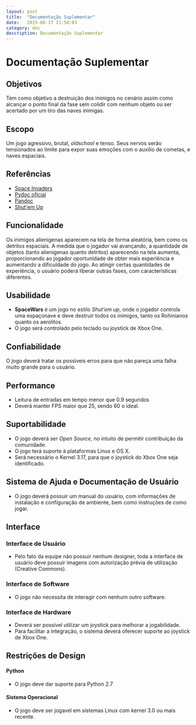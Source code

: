 ```yaml
---
layout: post
title:  "Documentação Suplementar"
date:   2015-06-17 21:50:03
category: doc
description: Documentação Suplementar
---
```


# Documentação Suplementar

## Objetivos

Tem como objetivo a destruição dos inimigos no cenário assim como alcançar o ponto final da fase sem colidir com nenhum objeto ou ser acertado por um tiro das naves inimigas.

## Escopo


Um jogo agressivo, brutal, *oldschool* e tenso. Seus nervos serão tensionados ao limite para expor suas emoções com o auxilio de cometas, e naves espaciais.

## Referências

- [Space Invaders](http://en.wikipedia.org/wiki/Space_Invaders)
- [Pydoc oficial](http://pydoc.net/Python/cocos2d/)
- [Pandoc](http://en.wikipedia.org/wiki/Pandoc)
- [Shut'em Up](https://pt.wikipedia.org/wiki/Jogo_eletr%C3%B4nico_de_tiro)

## Funcionalidade

Os inimigos alienigenas aparecem na tela de forma aleatória, bem como os detritos espaciais. A medida que o jogador vai avançando, a quantidade de objetos (tanto alienigenas quanto detritos) aparecendo na tela aumenta, proporcionando ao jogador oportunidade de obter mais experiência e aumentando a dificuldade do jogo. Ao atingir certas quantidades de experiência, o usuário poderá liberar outras fases, com características diferentes.


## Usabilidade

* **SpaceWars** é um jogo no estilo *Shut'em up*, onde o jogador controla uma espaçonave e deve destruir todos os inimigos, tanto os Rohinianos quanto os aerolitos.
* O jogo será controlado pelo teclado ou joystick de Xbox One.

## Confiabilidade

O jogo deverá tratar os possíveis erros para que não pareça uma falha muito grande para o usuário.

## Performance

- Leitura de entradas em tempo menor que 0.9 segundos
- Deverá manter FPS maior que 25, sendo 60 o ideal.

## Suportabilidade

- O jogo deverá ser *Open Source*, no intuito de permitir contribuição da comunidade.
- O jogo terá suporte à plataformas Linux e OS X.
- Será necessário o Kernel 3.17, para que o joystick do Xbox One seja identificado.

## Sistema de Ajuda e Documentação de Usuário

- O jogo deverá possuir um manual do usuário, com informações de instalação e configuração de ambiente, bem como instruções de como jogar.

## Interface

### Interface de Usuário

- Pelo fato da equipe não possuir nenhum designer, toda a interface de usuário deve possuir imagens com autorização prévia de utilização (Creative Commons).

### Interface de Software

- O jogo não necessita de interagir com nenhum outro software.

### Interface de Hardware

- Deverá ser possível utilizar um joystick para melhorar a jogabilidade.
- Para facilitar a integração, o sistema deverá oferecer suporte ao joystick de Xbox One.

## Restrições de Design

#### Python

- O jogo deve dar suporte para Python 2.7

#### Sistema Operacional

- O jogo deve ser jogavel em sistemas Linux com kernel 3.0 ou mais recente.